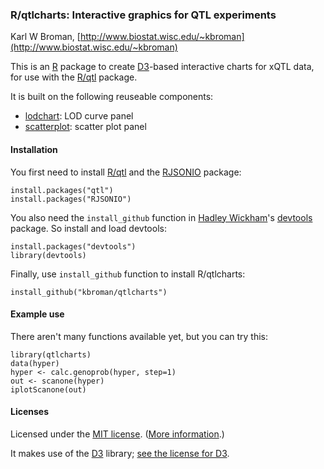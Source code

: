 ### R/qtlcharts: Interactive graphics for QTL experiments

Karl W Broman,
[http://www.biostat.wisc.edu/~kbroman](http://www.biostat.wisc.edu/~kbroman)

This is an [R](http://www.r-project.org) package to create
[D3](http://d3js.org)-based interactive charts for xQTL data, for use
with the [R/qtl](http://www.rqtl.org) package.

It is built on the following reuseable components:
- [lodchart](inst/panels/lodchart): LOD curve panel
- [scatterplot](inst/panels/scatterplot): scatter plot panel


#### Installation

You first need to install [R/qtl](http://www.rqtl.org) and the
[RJSONIO](http://cran.r-project.org/web/packages/RJSONIO/index.html)
package:

    install.packages("qtl")
    install.packages("RJSONIO")

You also need the `install_github` function in
[Hadley Wickham](http://had.co.nz/)'s [devtools]() package. So install
and load devtools:

    install.packages("devtools")
    library(devtools)

Finally, use `install_github` function to install R/qtlcharts:

    install_github("kbroman/qtlcharts")


#### Example use

There aren't many functions available yet, but you can try this:

    library(qtlcharts)
    data(hyper)
    hyper <- calc.genoprob(hyper, step=1)
    out <- scanone(hyper)
    iplotScanone(out)


#### Licenses

Licensed under the [MIT license](LICENSE). ([More information](http://en.wikipedia.org/wiki/MIT_License).)

It makes use of the [D3](http://d3js.org) library;
[see the license for D3](inst/d3/LICENSE).
